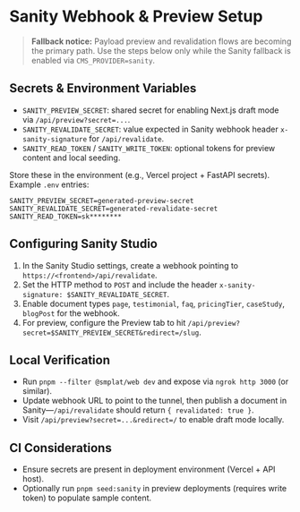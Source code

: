 # Sanity Webhook & Preview Setup

> **Fallback notice:** Payload preview and revalidation flows are becoming the primary path. Use the steps below only while the Sanity fallback is enabled via `CMS_PROVIDER=sanity`.

## Secrets & Environment Variables
- `SANITY_PREVIEW_SECRET`: shared secret for enabling Next.js draft mode via `/api/preview?secret=...`.
- `SANITY_REVALIDATE_SECRET`: value expected in Sanity webhook header `x-sanity-signature` for `/api/revalidate`.
- `SANITY_READ_TOKEN` / `SANITY_WRITE_TOKEN`: optional tokens for preview content and local seeding.

Store these in the environment (e.g., Vercel project + FastAPI secrets). Example `.env` entries:
```
SANITY_PREVIEW_SECRET=generated-preview-secret
SANITY_REVALIDATE_SECRET=generated-revalidate-secret
SANITY_READ_TOKEN=sk********
```

## Configuring Sanity Studio
1. In the Sanity Studio settings, create a webhook pointing to `https://<frontend>/api/revalidate`.
2. Set the HTTP method to `POST` and include the header `x-sanity-signature: $SANITY_REVALIDATE_SECRET`.
3. Enable document types `page`, `testimonial`, `faq`, `pricingTier`, `caseStudy`, `blogPost` for the webhook.
4. For preview, configure the Preview tab to hit `/api/preview?secret=$SANITY_PREVIEW_SECRET&redirect=/slug`.

## Local Verification
- Run `pnpm --filter @smplat/web dev` and expose via `ngrok http 3000` (or similar).
- Update webhook URL to point to the tunnel, then publish a document in Sanity—`/api/revalidate` should return `{ revalidated: true }`.
- Visit `/api/preview?secret=...&redirect=/` to enable draft mode locally.

## CI Considerations
- Ensure secrets are present in deployment environment (Vercel + API host).
- Optionally run `pnpm seed:sanity` in preview deployments (requires write token) to populate sample content.
